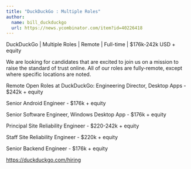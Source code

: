 ```yaml
---
title: "DuckDuckGo : Multiple Roles"
author:
  name: bill_duckduckgo
  url: https://news.ycombinator.com/item?id=40226418
---
```

DuckDuckGo | Multiple Roles | Remote | Full-time | $176k-242k USD + equity

We are looking for candidates that are excited to join us on a mission to raise the standard of trust online. All of our roles are fully-remote, except where specific locations are noted.

Remote Open Roles at DuckDuckGo:
Engineering Director, Desktop Apps - $242k + equity

Senior Android Engineer - $176k + equity

Senior Software Engineer, Windows Desktop App - $176k + equity

Principal Site Reliability Engineer - $220-242k + equity

Staff Site Reliability Engineer - $220k + equity

Senior Backend Engineer - $176k + equity

<a href="https:&#x2F;&#x2F;duckduckgo.com&#x2F;hiring" rel="nofollow">https:&#x2F;&#x2F;duckduckgo.com&#x2F;hiring</a>
